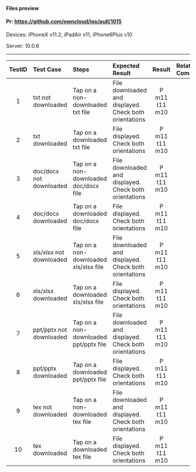#### Files preview

#### Pr: https://github.com/owncloud/ios/pull/1015

Devices: iPhoneX v11.2, iPadAir v11, iPhone6Plus v10

Server: 10.0.6

---

 
| TestID | Test Case | Steps | Expected Result | Result | Related Comment |
| :----: | :-------- | :---- | :-------------- | :----: | :-------------- |
| 1 | txt not downloaded | Tap on a non-downloaded txt file | File downloaded and displayed. Check both orientations |  P m11 t11 m10 |  |
| 2 | txt downloaded | Tap on a downloaded txt file | File displayed. Check both orientations | P m11 t11 m10   |  |
| 3 | doc/docx not downloaded | Tap on a non-downloaded doc/docx file | File downloaded and displayed. Check both orientations | P m11 t11 m10  |  |
| 4 | doc/docx downloaded | Tap on a downloaded doc/docx file | File displayed. Check both orientations | P m11 t11 m10  |  |
| 5 | xls/xlsx not downloaded | Tap on a non-downloaded xls/xlsx file | File downloaded and displayed. Check both orientations |  P m11 t11 m10 |  |
| 6 | xls/xlsx downloaded | Tap on a downloaded xls/xlsx file | File displayed. Check both orientations | P m11 t11 m10  |  |
| 7 | ppt/pptx not downloaded | Tap on a non-downloaded ppt/pptx file | File downloaded and displayed. Check both orientations | P m11 t11 m10  |  |
| 8 | ppt/pptx downloaded | Tap on a downloaded ppt/pptx file | File displayed. Check both orientations |  P m11 t11 m10  |  |
| 9 | tex not downloaded | Tap on a non-downloaded tex file | File downloaded and displayed. Check both orientations |  P m11 t11 m10 |  |
| 10 | tex downloaded | Tap on a downloaded tex file | File displayed. Check both orientations |  P m11 t11 m10 |  |
